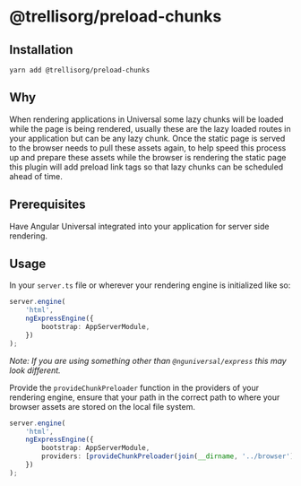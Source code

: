 # @trellisorg/preload-chunks

## Installation

`yarn add @trellisorg/preload-chunks`

## Why

When rendering applications in Universal some lazy chunks will be loaded while the page is being rendered, usually these
are the lazy loaded routes in your application but can be any lazy chunk. Once the static page is served to the browser
needs to pull these assets again, to help speed this process up and prepare these assets while the browser
is rendering the static page this plugin will add preload link tags so that lazy chunks can be scheduled ahead of time.

## Prerequisites

Have Angular Universal integrated into your application for server side rendering.

## Usage

In your `server.ts` file or wherever your rendering engine is initialized like so:

```typescript
server.engine(
    'html',
    ngExpressEngine({
        bootstrap: AppServerModule,
    })
);
```

_Note: If you are using something other than `@nguniversal/express` this may look different._

Provide the `provideChunkPreloader` function in the providers of your rendering engine, ensure that your path in the
correct path to where your browser assets are stored on the local file system.

```typescript
server.engine(
    'html',
    ngExpressEngine({
        bootstrap: AppServerModule,
        providers: [provideChunkPreloader(join(__dirname, '../browser'))],
    })
);
```
